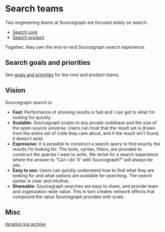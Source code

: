 # Search teams

Two engineering teams at Sourcegraph are focused solely on search:

- [Search core](./core.md)
- [Search product](./product.md)

Together, they own the end-to-end Sourcegraph search experience.

## Search goals and priorities

See [goals and priorities](../../../direction/code-graph/search/index.md) for the core and product teams.

## Vision

Sourcegraph search is:

- **Fast:** Performance of showing results is fast and I can get to what I’m looking for quickly.
- **Scalable:** Sourcegraph scales to any private codebase and the size of the open-source universe. Users can trust that the result set is drawn from the entire set of code they care about, and if the result isn't found, it doesn't exist.
- **Expressive:** It is possible to construct a search query to find exactly the results I’m looking for. The tools, syntax, filters, are provided to construct the queries I want to write. We strive for a search experience where the answer to “Can I do ‘X’ with Sourcegraph?” will always be yes.
- **Easy to use:** Users can quickly understand how to find what they are looking for and what options are available for searching. The search syntax is clear and intuitive.
- **Shareable:** Sourcegraph searches are easy to share, and provide team and organization wide value. This in turn creates network effects that compound the value Sourcegraph provides with scale.

## Misc

[iteration log archive](./iteration_log_archive.md)
